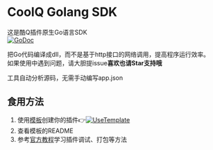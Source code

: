 # CoolQ Golang SDK
这是酷Q插件原生Go语言SDK  
[![GoDoc](https://godoc.org/github.com/Tnze/CoolQ-Golang-SDK/cqp?status.svg)](https://godoc.org/github.com/Tnze/CoolQ-Golang-SDK/cqp)

把Go代码编译成dll，而不是基于http接口的网络调用，提高程序运行效率。  
如果使用中遇到问题，请大胆提issue**喜欢也请Star支持哦** 

工具自动分析源码，无需手动编写app.json

## 食用方法
1. 使用[模板](https://github.com/Tnze/CoolQ-Golang-Plugin)创建你的插件👉[![UseTemplate](https://img.shields.io/badge/-Use_Template-success)](https://github.com/Tnze/CoolQ-Golang-Plugin/generate)
1. 查看模板的README
1. 参考[官方教程](https://d.cqp.me/Pro/开发/快速入门)学习插件调试、打包等方法
